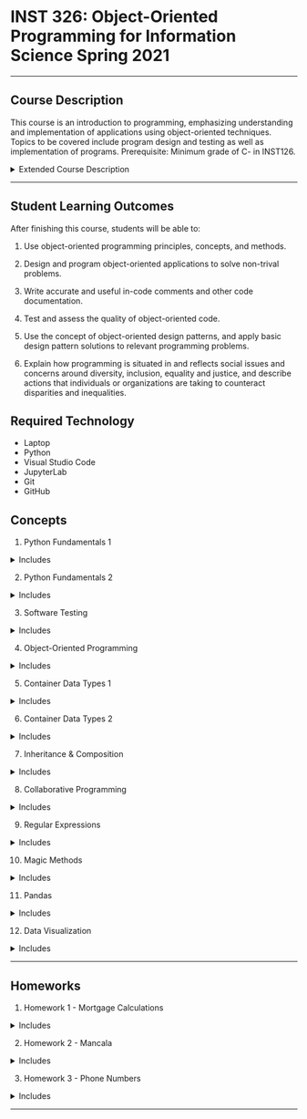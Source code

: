 # INST 326: Object-Oriented Programming for Information Science Spring 2021
<hr/>

## Course Description
This course is an introduction to programming, emphasizing understanding and implementation of applications using object-oriented techniques. Topics to be covered include program design and testing as well as implementation of programs. Prerequisite: Minimum grade of C- in INST126.

<details>
<summary>
Extended Course Description
</summary>
This course introduces object-oriented design and programming (OOP) concepts and methods using the Python programming language. Object-oriented programs are built as collections of “objects”, which are software representations of real-world entities and concepts. Objects combine data (attributes) with functionality (methods), and work through communicating with each other as the code is executed. By encapsulating code complexity within objects, OOP allows use and reuse of existing code in a relatively simple and easy manner. Advanced OOP concepts such as inheritance and composition facilitate development of complex code without sacrificing robustness and possibility of code reuse. We apply computational thinking approaches such as abstraction, decomposition, algorithmic design, generalization, evaluation, and debugging.

This course also provides opportunities to develop an understanding of how programming is situated in and reflects broader social structures, constructs and issues, e.g. race, class or gender. Programming is often viewed as a value-neutral technical skill. However, the social and cultural impacts of information and technology are central concepts in our field, and the growing awareness of issues like algorithmic bias, ethical/unethical uses of algorithms and disparities in opportunties in tech jobs require that any informed professional needs to understand the larger context of programming. This is important to be ethical professionals and to be successful in the workplace. Through readings, discussion and writing, we will critically examine issues of racism, sexism and other forms of power and oppression that are pervasive in programming and related technical activities, and discuss what companies and individuals are doing to improve programming practices and professional work environments.
</details>
<hr/>

## Student Learning Outcomes

After finishing this course, students will be able to:

1. Use object-oriented programming principles, concepts, and 
   methods.

2. Design and program object-oriented applications to solve 
   non-trival problems.

3. Write accurate and useful in-code comments and other code 
   documentation.

4. Test and assess the quality of object-oriented code.

5. Use the concept of object-oriented design patterns, and apply 
   basic design pattern solutions to relevant programming problems.

6. Explain how programming is situated in and reflects social 
   issues and concerns around diversity, inclusion, equality and justice, and describe actions that individuals or organizations are taking to counteract disparities and inequalities.

## Required Technology
- Laptop
- Python
- Visual Studio Code
- JupyterLab
- Git
- GitHub

## Concepts
1. Python Fundamentals 1
<details>
&emsp;<summary>Includes</summary>
- Statements, Expressions, Variables, Conditionals, Loops, Functions, Exceptions
</details>

2. Python Fundamentals 2
<details>
<summary>Includes</summary>
- Strings, Lists, for loops, Files, with statements / context managers
</details>

3. Software Testing
<details>
<summary>Includes</summary>
- Happy path, Edge cases, assert statements, importing modules, Scripts as modules, Pytest
</details>

4. Object-Oriented Programming
<details>
<summary>Includes</summary>
- Objects & classes, Methods, __init__() method, docstrings
</details>

5. Container Data Types 1
<details>
<summary>Includes</summary>
- Characteristics of containers, Tuples, Dictionaries, Sets & Frozensets, Application
</details>

6. Container Data Types 2
<details>
<summary>Includes</summary>
- Sorting, Custom Key functions, min() and max(), List comprehensions, Filtering in list comprehensions, Generator expressions
</details>

7. Inheritance & Composition
<details>
<summary>Includes</summary>
- Inheritance, Composition, Overriding methods, super(), Abstract base classes
</details>

8. Collaborative Programming
<details>
<summary>Includes</summary>
- Git, Github, Waterfall vs. Agile, Scrum methodology, Kanban
</details>

9. Regular Expressions
<details>
<summary>Includes</summary>
- Regular Expressions, Character classes, Word and string boundaries, Leveraging natural structure in data, Flags, Treating syntax characters literally, Using Regular Expressions in Python, re module (re.search(), re.findall(), re.finditer(), re.sub(), etc.)
</details>

10. Magic Methods
<details>
<summary>Includes</summary>
- Magic methods, string representations, custom containers, operator behavior, Making instances callable
</details>

11. Pandas
<details>
<summary>Includes</summary>
- Pandas, series objects, DataFrame objects, Advanced filtering, concat() method, merge() method, how parameter of merge(), Adding a column, groupby() method
</details>

12. Data Visualization
<details>
<summary>Includes</summary>
- df.plot("DataFrame"), df.bar("DataFrame"), df.hist("DataFrame), etc.
</details>
<hr/>

## Homeworks
1. Homework 1 - Mortgage Calculations<br/>
<details>
<summary>Includes</summary>
- Concepts 1 (Python Fundamentals 1) ~ 2 (Python Fundamentals 2)
</details>

2. Homework 2 - Mancala<br/>
<details>
<summary>Includes</summary>
- Concepts 1 (Python Fundamentals 1) ~ 7 (Inheritance & Composition)
</details>

3. Homework 3 - Phone Numbers<br/>
<details>
<summary>Includes</summary>
- Concepts 1 (Python Fundamentals 1) ~ 10 (Magic Methods)
</details>
<hr/>